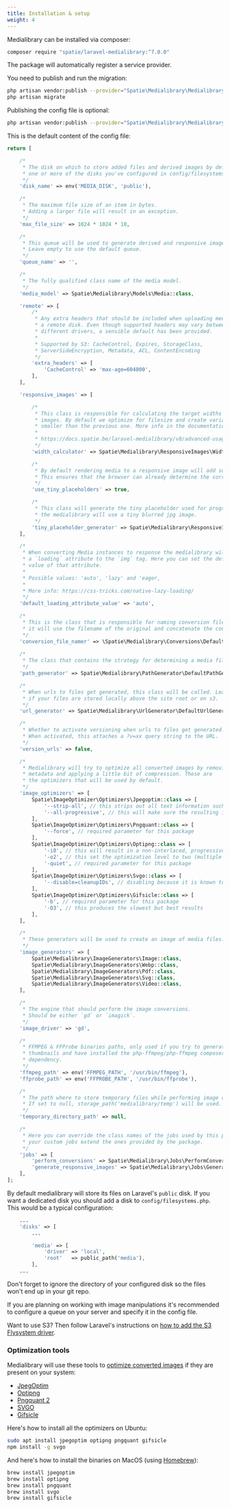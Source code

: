 ```yaml
---
title: Installation & setup
weight: 4
---
```


Medialibrary can be installed via composer:

```bash
composer require "spatie/laravel-medialibrary:^7.0.0"
```

The package will automatically register a service provider.

You need to publish and run the migration:

```bash
php artisan vendor:publish --provider="Spatie\Medialibrary\MedialibraryServiceProvider" --tag="migrations"
php artisan migrate
```

Publishing the config file is optional:

```bash
php artisan vendor:publish --provider="Spatie\Medialibrary\MedialibraryServiceProvider" --tag="config"
```

This is the default content of the config file:

```php
return [

    /*
     * The disk on which to store added files and derived images by default. Choose
     * one or more of the disks you've configured in config/filesystems.php.
     */
    'disk_name' => env('MEDIA_DISK', 'public'),

    /*
     * The maximum file size of an item in bytes.
     * Adding a larger file will result in an exception.
     */
    'max_file_size' => 1024 * 1024 * 10,

    /*
     * This queue will be used to generate derived and responsive images.
     * Leave empty to use the default queue.
     */
    'queue_name' => '',

    /*
     * The fully qualified class name of the media model.
     */
    'media_model' => Spatie\Medialibrary\Models\Media::class,

    'remote' => [
        /*
         * Any extra headers that should be included when uploading media to
         * a remote disk. Even though supported headers may vary between
         * different drivers, a sensible default has been provided.
         *
         * Supported by S3: CacheControl, Expires, StorageClass,
         * ServerSideEncryption, Metadata, ACL, ContentEncoding
         */
        'extra_headers' => [
            'CacheControl' => 'max-age=604800',
        ],
    ],

    'responsive_images' => [

        /*
         * This class is responsible for calculating the target widths of the responsive
         * images. By default we optimize for filesize and create variations that each are 20%
         * smaller than the previous one. More info in the documentation.
         *
         * https://docs.spatie.be/laravel-medialibrary/v8/advanced-usage/generating-responsive-images
         */
        'width_calculator' => Spatie\Medialibrary\ResponsiveImages\WidthCalculator\FileSizeOptimizedWidthCalculator::class,

        /*
         * By default rendering media to a responsive image will add some javascript and a tiny placeholder.
         * This ensures that the browser can already determine the correct layout.
         */
        'use_tiny_placeholders' => true,

        /*
         * This class will generate the tiny placeholder used for progressive image loading. By default
         * the medialibrary will use a tiny blurred jpg image.
         */
        'tiny_placeholder_generator' => Spatie\Medialibrary\ResponsiveImages\TinyPlaceholderGenerator\Blurred::class,
    ],

    /*
     * When converting Media instances to response the medialibrary will add
     * a `loading` attribute to the `img` tag. Here you can set the default
     * value of that attribute.
     *
     * Possible values: 'auto', 'lazy' and 'eager,
     *
     * More info: https://css-tricks.com/native-lazy-loading/
     */
    'default_loading_attribute_value' => 'auto',

    /*
     * This is the class that is responsible for naming conversion files. By default,
     * it will use the filename of the original and concatenate the conversion name to it.
     */
    'conversion_file_namer' => \Spatie\Medialibrary\Conversions\DefaultConversionFileNamer::class,
    
    /*
     * The class that contains the strategy for determining a media file's path.
     */
    'path_generator' => Spatie\Medialibrary\PathGenerator\DefaultPathGenerator::class,

    /*
     * When urls to files get generated, this class will be called. Leave empty
     * if your files are stored locally above the site root or on s3.
     */
    'url_generator' => Spatie\Medialibrary\UrlGenerator\DefaultUrlGenerator::class,

    /*
     * Whether to activate versioning when urls to files get generated.
     * When activated, this attaches a ?v=xx query string to the URL.
     */
    'version_urls' => false,

    /*
     * Medialibrary will try to optimize all converted images by removing
     * metadata and applying a little bit of compression. These are
     * the optimizers that will be used by default.
     */
    'image_optimizers' => [
        Spatie\ImageOptimizer\Optimizers\Jpegoptim::class => [
            '--strip-all', // this strips out all text information such as comments and EXIF data
            '--all-progressive', // this will make sure the resulting image is a progressive one
        ],
        Spatie\ImageOptimizer\Optimizers\Pngquant::class => [
            '--force', // required parameter for this package
        ],
        Spatie\ImageOptimizer\Optimizers\Optipng::class => [
            '-i0', // this will result in a non-interlaced, progressive scanned image
            '-o2', // this set the optimization level to two (multiple IDAT compression trials)
            '-quiet', // required parameter for this package
        ],
        Spatie\ImageOptimizer\Optimizers\Svgo::class => [
            '--disable=cleanupIDs', // disabling because it is known to cause troubles
        ],
        Spatie\ImageOptimizer\Optimizers\Gifsicle::class => [
            '-b', // required parameter for this package
            '-O3', // this produces the slowest but best results
        ],
    ],

    /*
     * These generators will be used to create an image of media files.
     */
    'image_generators' => [
        Spatie\Medialibrary\ImageGenerators\Image::class,
        Spatie\Medialibrary\ImageGenerators\Webp::class,
        Spatie\Medialibrary\ImageGenerators\Pdf::class,
        Spatie\Medialibrary\ImageGenerators\Svg::class,
        Spatie\Medialibrary\ImageGenerators\Video::class,
    ],

    /*
     * The engine that should perform the image conversions.
     * Should be either `gd` or `imagick`.
     */
    'image_driver' => 'gd',

    /*
     * FFMPEG & FFProbe binaries paths, only used if you try to generate video
     * thumbnails and have installed the php-ffmpeg/php-ffmpeg composer
     * dependency.
     */
    'ffmpeg_path' => env('FFMPEG_PATH', '/usr/bin/ffmpeg'),
    'ffprobe_path' => env('FFPROBE_PATH', '/usr/bin/ffprobe'),

    /*
     * The path where to store temporary files while performing image conversions.
     * If set to null, storage_path('medialibrary/temp') will be used.
     */
    'temporary_directory_path' => null,

    /*
     * Here you can override the class names of the jobs used by this package. Make sure
     * your custom jobs extend the ones provided by the package.
     */
    'jobs' => [
        'perform_conversions' => Spatie\Medialibrary\Jobs\PerformConversionsJob::class,
        'generate_responsive_images' => Spatie\Medialibrary\Jobs\GenerateResponsiveImagesJob::class,
    ],
];
```

By default medialibrary will store its files on Laravel's `public` disk. If you want a dedicated disk you should add a disk to `config/filesystems.php`. This would be a typical configuration:

```php
    ...
    'disks' => [
        ...

        'media' => [
            'driver' => 'local',
            'root'   => public_path('media'),
        ],
    ...
```

Don't forget to ignore the directory of your configured disk so the files won't end up in your git repo.

If you are planning on working with image manipulations it's recommended to configure a queue on your server and specify it in the config file.

Want to use S3? Then follow Laravel's instructions on [how to add the S3 Flysystem driver](https://laravel.com/docs/filesystem#configuration).

### Optimization tools

Medialibrary will use these tools to [optimize converted images](https://docs.spatie.be/laravel-medialibrary/v8/converting-images/optimizing-converted-images) if they are present on your system:

- [JpegOptim](http://freecode.com/projects/jpegoptim)
- [Optipng](http://optipng.sourceforge.net/)
- [Pngquant 2](https://pngquant.org/)
- [SVGO](https://github.com/svg/svgo)
- [Gifsicle](http://www.lcdf.org/gifsicle/)

Here's how to install all the optimizers on Ubuntu:

```bash
sudo apt install jpegoptim optipng pngquant gifsicle
npm install -g svgo
```

And here's how to install the binaries on MacOS (using [Homebrew](https://brew.sh/)):

```bash
brew install jpegoptim
brew install optipng
brew install pngquant
brew install svgo
brew install gifsicle
```
